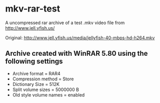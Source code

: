# mkv-rar-test
A uncompressed rar archive of a test .mkv video file from http://www.jell.yfish.us/

Original: http://www.jell.yfish.us/media/jellyfish-40-mbps-hd-h264.mkv

Archive created with WinRAR 5.80 using the following settings
-------------------
* Archive format = RAR4
* Compression method = Store
* Dictionary Size = 512K
* Split volume sizes = 5000000 B
* Old style volume names = enabled
